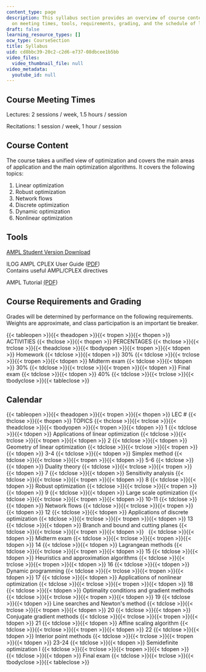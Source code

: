 ```yaml
---
content_type: page
description: This syllabus section provides an overview of course content and information
  on meeting times, tools, requirements, grading, and the schedule of lecture topics.
draft: false
learning_resource_types: []
ocw_type: CourseSection
title: Syllabus
uid: cd8bbc39-20c2-c2d6-e737-08dbcee1b5bb
video_files:
  video_thumbnail_file: null
video_metadata:
  youtube_id: null
---
```

## Course Meeting Times

Lectures: 2 sessions / week, 1.5 hours / session

Recitations: 1 session / week, 1 hour / session

## Course Content

The course takes a unified view of optimization and covers the main areas of application and the main optimization algorithms. It covers the following topics:

1. Linear optimization
2. Robust optimization
3. Network flows
4. Discrete optimization
5. Dynamic optimization
6. Nonlinear optimization

## Tools

[AMPL Student Version Download](https://ampl.com/products/ampl/ampl-for-students/)

ILOG AMPL CPLEX User Guide ([PDF](http://www.ampl.com/BOOKLETS/amplcplex90userguide.pdf))   
Contains useful AMPL/CPLEX directives

AMPL Tutorial [(PDF](https://atamturk.ieor.berkeley.edu/ieor264/samples/ampl/ampldoc.pdf))

## Course Requirements and Grading

Grades will be determined by performance on the following requirements. Weights are approximate, and class participation is an important tie breaker.

{{< tableopen >}}{{< theadopen >}}{{< tropen >}}{{< thopen >}}
ACTIVITIES
{{< thclose >}}{{< thopen >}}
PERCENTAGES
{{< thclose >}}{{< trclose >}}{{< theadclose >}}{{< tbodyopen >}}{{< tropen >}}{{< tdopen >}}
Homework
{{< tdclose >}}{{< tdopen >}}
30%
{{< tdclose >}}{{< trclose >}}{{< tropen >}}{{< tdopen >}}
Midterm exam
{{< tdclose >}}{{< tdopen >}}
30%
{{< tdclose >}}{{< trclose >}}{{< tropen >}}{{< tdopen >}}
Final exam
{{< tdclose >}}{{< tdopen >}}
40%
{{< tdclose >}}{{< trclose >}}{{< tbodyclose >}}{{< tableclose >}}

## Calendar

{{< tableopen >}}{{< theadopen >}}{{< tropen >}}{{< thopen >}}
LEC #
{{< thclose >}}{{< thopen >}}
TOPICS
{{< thclose >}}{{< trclose >}}{{< theadclose >}}{{< tbodyopen >}}{{< tropen >}}{{< tdopen >}}
1
{{< tdclose >}}{{< tdopen >}}
Applications of linear optimization
{{< tdclose >}}{{< trclose >}}{{< tropen >}}{{< tdopen >}}
2
{{< tdclose >}}{{< tdopen >}}
Geometry of linear optimization
{{< tdclose >}}{{< trclose >}}{{< tropen >}}{{< tdopen >}}
3-4
{{< tdclose >}}{{< tdopen >}}
Simplex method
{{< tdclose >}}{{< trclose >}}{{< tropen >}}{{< tdopen >}}
5-6
{{< tdclose >}}{{< tdopen >}}
Duality theory
{{< tdclose >}}{{< trclose >}}{{< tropen >}}{{< tdopen >}}
7
{{< tdclose >}}{{< tdopen >}}
Sensitivity analysis
{{< tdclose >}}{{< trclose >}}{{< tropen >}}{{< tdopen >}}
8
{{< tdclose >}}{{< tdopen >}}
Robust optimization
{{< tdclose >}}{{< trclose >}}{{< tropen >}}{{< tdopen >}}
9
{{< tdclose >}}{{< tdopen >}}
Large scale optimization
{{< tdclose >}}{{< trclose >}}{{< tropen >}}{{< tdopen >}}
10-11
{{< tdclose >}}{{< tdopen >}}
Network flows
{{< tdclose >}}{{< trclose >}}{{< tropen >}}{{< tdopen >}}
12
{{< tdclose >}}{{< tdopen >}}
Applications of discrete optimization
{{< tdclose >}}{{< trclose >}}{{< tropen >}}{{< tdopen >}}
13
{{< tdclose >}}{{< tdopen >}}
Branch and bound and cutting planes
{{< tdclose >}}{{< trclose >}}{{< tropen >}}{{< tdopen >}}
 
{{< tdclose >}}{{< tdopen >}}
Midterm exam
{{< tdclose >}}{{< trclose >}}{{< tropen >}}{{< tdopen >}}
14
{{< tdclose >}}{{< tdopen >}}
Lagrangean methods
{{< tdclose >}}{{< trclose >}}{{< tropen >}}{{< tdopen >}}
15
{{< tdclose >}}{{< tdopen >}}
Heuristics and approximation algorithms
{{< tdclose >}}{{< trclose >}}{{< tropen >}}{{< tdopen >}}
16
{{< tdclose >}}{{< tdopen >}}
Dynamic programming
{{< tdclose >}}{{< trclose >}}{{< tropen >}}{{< tdopen >}}
17
{{< tdclose >}}{{< tdopen >}}
Applications of nonlinear optimization
{{< tdclose >}}{{< trclose >}}{{< tropen >}}{{< tdopen >}}
18
{{< tdclose >}}{{< tdopen >}}
Optimality conditions and gradient methods
{{< tdclose >}}{{< trclose >}}{{< tropen >}}{{< tdopen >}}
19
{{< tdclose >}}{{< tdopen >}}
Line searches and Newton's method
{{< tdclose >}}{{< trclose >}}{{< tropen >}}{{< tdopen >}}
20
{{< tdclose >}}{{< tdopen >}}
Conjugate gradient methods
{{< tdclose >}}{{< trclose >}}{{< tropen >}}{{< tdopen >}}
21
{{< tdclose >}}{{< tdopen >}}
Affine scaling algorithm
{{< tdclose >}}{{< trclose >}}{{< tropen >}}{{< tdopen >}}
22
{{< tdclose >}}{{< tdopen >}}
Interior point methods
{{< tdclose >}}{{< trclose >}}{{< tropen >}}{{< tdopen >}}
23-24
{{< tdclose >}}{{< tdopen >}}
Semidefinite optimization I
{{< tdclose >}}{{< trclose >}}{{< tropen >}}{{< tdopen >}}
 
{{< tdclose >}}{{< tdopen >}}
Final exam
{{< tdclose >}}{{< trclose >}}{{< tbodyclose >}}{{< tableclose >}}